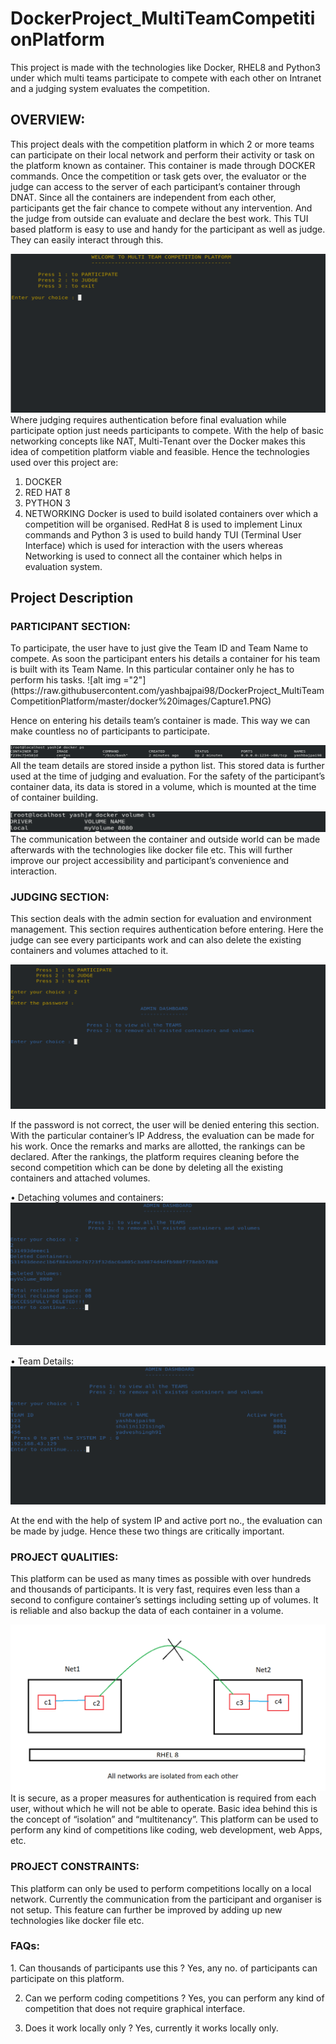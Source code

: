 # DockerProject_MultiTeamCompetitionPlatform
This project is made with the technologies like Docker, RHEL8 and Python3 under which multi teams participate to compete with each other on Intranet and a judging system evaluates the competition.

<h2>OVERVIEW:</h2>
This project deals with the competition platform in which 2 or more teams can participate on their local network and perform their activity or task on the platform known as container. This container is made through DOCKER commands. Once the competition or task gets over, the evaluator or the judge can access to the server of each participant’s container through DNAT.  Since all the containers are independent from each other, participants get the fair chance to compete without any intervention. And the judge from outside can evaluate and declare the best work.
This TUI based platform is easy to use and handy for the participant as well as judge. They can easily interact through this. 

![alt img="1"](https://raw.githubusercontent.com/yashbajpai98/DockerProject_MultiTeamCompetitionPlatform/master/docker%20images/Capture.PNG)
Where judging requires authentication before final evaluation while participate option just needs participants to compete.
With the help of basic networking concepts like NAT, Multi-Tenant over the Docker makes this idea of competition platform viable and feasible. Hence the technologies used over this project are:
1.	DOCKER
2.	RED HAT 8
3.	PYTHON 3
4.	NETWORKING
Docker is used to build isolated containers over which a competition will be organised. RedHat 8 is used to implement Linux commands and Python 3 is used to build handy TUI (Terminal User Interface) which is used for interaction with the users whereas Networking is used to connect all the container which helps in evaluation system.


<h2> Project Description</h2>
<h3>PARTICIPANT SECTION:</h3>
To participate, the user have to just give the Team ID and Team Name to compete. As soon the participant enters his details a container for his team is built with its Team Name. In this particular container only he has to perform his tasks.
![alt img ="2"](https://raw.githubusercontent.com/yashbajpai98/DockerProject_MultiTeamCompetitionPlatform/master/docker%20images/Capture1.PNG)

Hence on entering his details team’s container is made. This way we can make countless no of participants to participate.
 
![alt img ="3"](https://raw.githubusercontent.com/yashbajpai98/DockerProject_MultiTeamCompetitionPlatform/master/docker%20images/Capture2.PNG)
All the team details are stored inside a python list. This stored data is further used at the time of judging and evaluation. For the safety of the participant’s container data, its data is stored in a volume, which is mounted at the time of container building.
 
![alt img ="4"](https://raw.githubusercontent.com/yashbajpai98/DockerProject_MultiTeamCompetitionPlatform/master/docker%20images/Capture3.PNG)
The communication between the container and outside world can be made afterwards with the technologies like docker file etc. This will further improve our project accessibility and participant’s convenience and interaction.

<h3>JUDGING SECTION:</h3>
This section deals with the admin section for evaluation and environment management. This section requires authentication before entering. Here the judge can see every participants work and can also delete the existing containers and volumes attached to it.

![alt img="5"](https://raw.githubusercontent.com/yashbajpai98/DockerProject_MultiTeamCompetitionPlatform/master/docker%20images/Capture4.PNG)
 
If the password is not correct, the user will be denied entering this section. With the particular container’s IP Address, the evaluation can be made for his work. Once the remarks and marks are allotted, the rankings can be declared.
After the rankings, the platform requires cleaning before the second competition which can be done by deleting all the existing containers and attached volumes.

•	Detaching volumes and containers:
![alt img="6"](https://raw.githubusercontent.com/yashbajpai98/DockerProject_MultiTeamCompetitionPlatform/master/docker%20images/Capture5.PNG)
 
•	Team Details:
![alt img ="8"](https://raw.githubusercontent.com/yashbajpai98/DockerProject_MultiTeamCompetitionPlatform/master/docker%20images/Capture7.PNG)
 
At the end with the help of system IP and active port no., the evaluation can be made by judge. Hence these two things are critically important.


<h3>PROJECT QUALITIES:</h3>
This platform can be used as many times as possible with over hundreds and thousands of participants.
It is very fast, requires even less than a second to configure container’s settings including setting up of volumes.
It is reliable and also backup the data of each container in a volume.

![alt img="17"](https://raw.githubusercontent.com/yashbajpai98/DockerProject_MultiTeamCompetitionPlatform/master/docker%20images/Capture6.PNG)
It is secure, as a proper measures for authentication is required from each user, without which he will not be able to operate.
Basic idea behind this is the concept of “isolation” and “multitenancy”.
This platform can be used to perform any kind of competitions like coding, web development, web Apps, etc. 
 
<h3>PROJECT CONSTRAINTS:</h3>
This platform can only be used to perform competitions locally on a local network. Currently the communication from the participant and organiser is not setup. This feature can further be improved by adding up new technologies like docker file etc.

<h3>FAQs:</h3>
1.	Can thousands of participants use this ?
Yes, any no. of participants can participate on this platform.

2.	Can we perform coding competitions ?
Yes, you can perform any kind of competition that does not require graphical interface.

3.	Does it work locally only ?
Yes, currently it works locally only.
